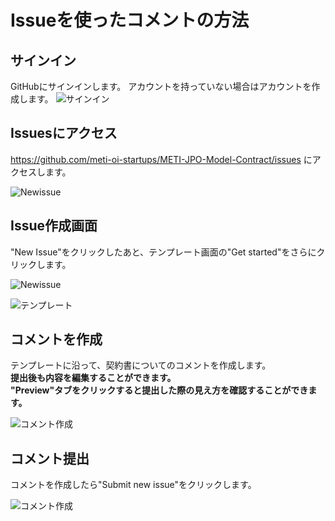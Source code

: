 # Issueを使ったコメントの方法

## サインイン
GitHubにサインインします。 アカウントを持っていない場合はアカウントを作成します。
![サインイン](https://github.com/uedatakayuki/METI-JPO-Model-Contract/blob/main/images/Sign_in_to_GitHub.png)

## Issuesにアクセス
https://github.com/meti-oi-startups/METI-JPO-Model-Contract/issues にアクセスします。

![Newissue](https://github.com/uedatakayuki/METI-JPO-Model-Contract/blob/main/images/issues.png)

## Issue作成画面
"New Issue"をクリックしたあと、テンプレート画面の"Get started"をさらにクリックします。

![Newissue](https://github.com/uedatakayuki/METI-JPO-Model-Contract/blob/main/images/new_issue.png)

![テンプレート](https://github.com/uedatakayuki/METI-JPO-Model-Contract/blob/main/images/issue_start.png)


## コメントを作成
テンプレートに沿って、契約書についてのコメントを作成します。  
**提出後も内容を編集することができます。**  
**"Preview"タブをクリックすると提出した際の見え方を確認することができます。**

![コメント作成](https://github.com/uedatakayuki/METI-JPO-Model-Contract/blob/main/images/tutorial3.png)

## コメント提出

コメントを作成したら"Submit new issue"をクリックします。  

![コメント作成](https://github.com/uedatakayuki/METI-JPO-Model-Contract/blob/main/images/submit_new_issue.png)


